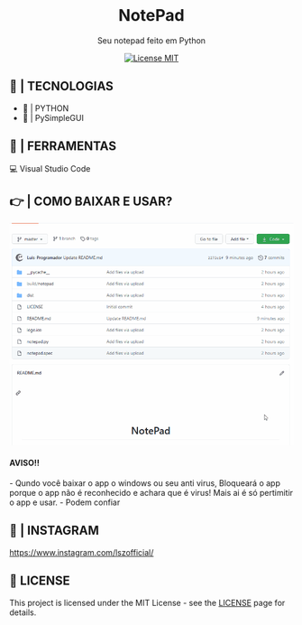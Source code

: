 <h1 align="center">
<br>
  <img src="readme/googlelogo.png" alt="" width="120">
<br>
<br>
NotePad
</h1>

<p align="center">Seu notepad feito em Python</p>

<p align="center">
  <a href="https://opensource.org/licenses/MIT">
    <img src="https://img.shields.io/badge/License-MIT-blue.svg" alt="License MIT">
  </a>
</p>

## 🚀 | TECNOLOGIAS

- 🧪 | PYTHON
- 🎨 | PySimpleGUI

## 🔨 | FERRAMENTAS

<p>💻 Visual Studio Code</p>

## 👉 | COMO BAIXAR E USAR?
  <img src="./img/baixar.gif">
  <h4>AVISO!!</h4>
  - Qundo você baixar o app o windows ou seu anti virus, Bloqueará o app porque o app não é reconhecido e achara que é virus! Mais ai é só pertimitir o app e usar.
  - Podem confiar
<div>
    
</div>
<h2>🌠 | INSTAGRAM</h2>

https://www.instagram.com/lszofficial/

## 📜 LICENSE

This project is licensed under the MIT License - see the [LICENSE](https://opensource.org/licenses/MIT) page for details.

